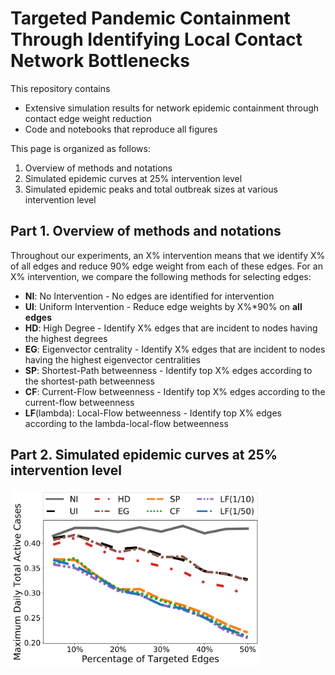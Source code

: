 # Targeted Pandemic Containment Through Identifying Local Contact Network Bottlenecks

This repository contains
* Extensive simulation results for network epidemic containment through contact edge weight reduction
* Code and notebooks that reproduce all figures

This page is organized as follows:
1. Overview of methods and notations
1. Simulated epidemic curves at 25% intervention level
1. Simulated epidemic peaks and total outbreak sizes at various intervention level

## Part 1. Overview of methods and notations

Throughout our experiments, an X% intervention means that we identify X% of all edges and reduce 90% edge weight from each of these edges. For an X% intervention, we compare the following methods for selecting edges:
* __NI__: No Intervention - No edges are identified for intervention
* __UI__: Uniform Intervention - Reduce edge weights by X%*90% on **all edges**
* __HD__: High Degree - Identify X% edges that are incident to nodes having the highest degrees
* __EG__: Eigenvector centrality - Identify X% edges that are incident to nodes having the highest eigenvector centralities
* __SP__: Shortest-Path betweenness - Identify top X% edges according to the shortest-path betweenness
* __CF__: Current-Flow betweenness - Identify top X% edges according to the current-flow betweenness
* __LF__(lambda): Local-Flow betweenness - Identify top X% edges according to the lambda-local-flow betweenness

## Part 2. Simulated epidemic curves at 25% intervention level

<img src="/epipeak_portlandsub_randinit_R025_delay10.png" alt="drawing" width="400"/>
